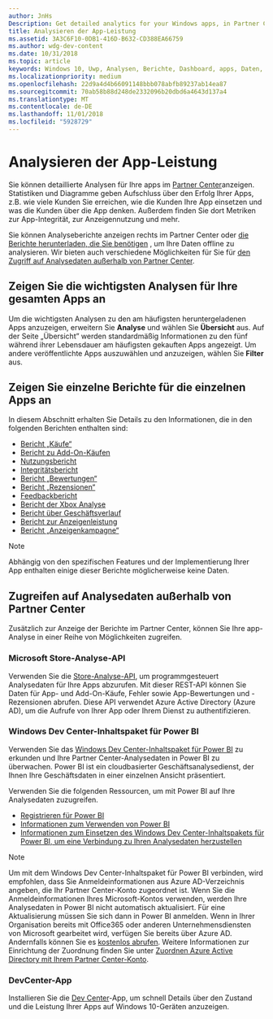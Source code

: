 ```yaml
---
author: JnHs
Description: Get detailed analytics for your Windows apps, in Partner Center or via other methods.
title: Analysieren der App-Leistung
ms.assetid: 3A3C6F10-0DB1-416D-B632-CD388EA66759
ms.author: wdg-dev-content
ms.date: 10/31/2018
ms.topic: article
keywords: Windows 10, Uwp, Analysen, Berichte, Dashboard, apps, Daten, Metriken
ms.localizationpriority: medium
ms.openlocfilehash: 22d9a4d4b66091148bbb078abfb89237ab14ea87
ms.sourcegitcommit: 70ab58b88d248de2332096b20dbd6a4643d137a4
ms.translationtype: MT
ms.contentlocale: de-DE
ms.lasthandoff: 11/01/2018
ms.locfileid: "5928729"
---
```

# <a name="analyze-app-performance"></a>Analysieren der App-Leistung

Sie können detaillierte Analysen für Ihre apps im [Partner Center](https://partner.microsoft.com/dashboard)anzeigen. Statistiken und Diagramme geben Aufschluss über den Erfolg Ihrer Apps, z.B. wie viele Kunden Sie erreichen, wie die Kunden Ihre App einsetzen und was die Kunden über die App denken. Außerdem finden Sie dort Metriken zur App-Integrität, zur Anzeigennutzung und mehr.

Sie können Analyseberichte anzeigen rechts im Partner Center oder [die Berichte herunterladen, die Sie benötigen](download-analytic-reports.md) , um Ihre Daten offline zu analysieren. Wir bieten auch verschiedene Möglichkeiten für Sie für [den Zugriff auf Analysedaten außerhalb von Partner Center](#outside).

## <a name="view-key-analytics-for-all-your-apps"></a>Zeigen Sie die wichtigsten Analysen für Ihre gesamten Apps an

Um die wichtigsten Analysen zu den am häufigsten heruntergeladenen Apps anzuzeigen, erweitern Sie **Analyse** und wählen Sie **Übersicht** aus. Auf der Seite „Übersicht” werden standardmäßig Informationen zu den fünf während ihrer Lebensdauer am häufigsten gekauften Apps angezeigt. Um andere veröffentlichte Apps auszuwählen und anzuzeigen, wählen Sie **Filter** aus.

## <a name="view-individual-reports-for-each-app"></a>Zeigen Sie einzelne Berichte für die einzelnen Apps an

In diesem Abschnitt erhalten Sie Details zu den Informationen, die in den folgenden Berichten enthalten sind:

-   [Bericht „Käufe“](acquisitions-report.md)
-   [Bericht zu Add-On-Käufen](add-on-acquisitions-report.md)
-   [Nutzungsbericht](usage-report.md)
-   [Integritätsbericht](health-report.md)
-   [Bericht „Bewertungen“](ratings-report.md)
-   [Bericht „Rezensionen“](reviews-report.md)
-   [Feedbackbericht](feedback-report.md)
-   [Bericht der Xbox Analyse](xbox-analytics-report.md)
-   [Bericht über Geschäftsverlauf](insights-report.md)
-   [Bericht zur Anzeigenleistung](advertising-performance-report.md)
-   [Bericht „Anzeigenkampagne“](promote-your-app-report.md)


> [!NOTE]
> Abhängig von den spezifischen Features und der Implementierung Ihrer App enthalten einige dieser Berichte möglicherweise keine Daten.

<span id="outside"/>

## <a name="access-analytics-data-outside-of-partner-center"></a>Zugreifen auf Analysedaten außerhalb von Partner Center

Zusätzlich zur Anzeige der Berichte im Partner Center, können Sie Ihre app-Analyse in einer Reihe von Möglichkeiten zugreifen.

### <a name="microsoft-store-analytics-api"></a>Microsoft Store-Analyse-API

Verwenden Sie die [Store-Analyse-API](../monetize/access-analytics-data-using-windows-store-services.md), um programmgesteuert Analysedaten für Ihre Apps abzurufen. Mit dieser REST-API können Sie Daten für App- und Add-On-Käufe, Fehler sowie App-Bewertungen und -Rezensionen abrufen. Diese API verwendet Azure Active Directory (Azure AD), um die Aufrufe von Ihrer App oder Ihrem Dienst zu authentifizieren.

### <a name="windows-dev-center-content-pack-for-power-bi"></a>Windows Dev Center-Inhaltspaket für Power BI

Verwenden Sie das [Windows Dev Center-Inhaltspaket für Power BI](https://powerbi.microsoft.com/documentation/powerbi-content-pack-windows-dev-center/) zu erkunden und Ihre Partner Center-Analysedaten in Power BI zu überwachen. Power BI ist ein cloudbasierter Geschäftsanalysedienst, der Ihnen Ihre Geschäftsdaten in einer einzelnen Ansicht präsentiert.

Verwenden Sie die folgenden Ressourcen, um mit Power BI auf Ihre Analysedaten zuzugreifen.

* [Registrieren für Power BI](https://powerbi.microsoft.com/documentation/powerbi-service-self-service-signup-for-power-bi/)
* [Informationen zum Verwenden von Power BI](https://powerbi.microsoft.com/guided-learning/)
* [Informationen zum Einsetzen des Windows Dev Center-Inhaltspakets für Power BI, um eine Verbindung zu Ihren Analysedaten herzustellen](https://powerbi.microsoft.com/documentation/powerbi-content-pack-windows-dev-center/)

> [!NOTE]
> Um mit dem Windows Dev Center-Inhaltspaket für Power BI verbinden, wird empfohlen, dass Sie Anmeldeinformationen aus Azure AD-Verzeichnis angeben, die Ihr Partner Center-Konto zugeordnet ist. Wenn Sie die Anmeldeinformationen Ihres Microsoft-Kontos verwenden, werden Ihre Analysedaten in Power BI nicht automatisch aktualisiert. Für eine Aktualisierung müssen Sie sich dann in Power BI anmelden. Wenn in Ihrer Organisation bereits mit Office365 oder anderen Unternehmensdiensten von Microsoft gearbeitet wird, verfügen Sie bereits über Azure AD. Andernfalls können Sie es [kostenlos abrufen](http://go.microsoft.com/fwlink/p/?LinkId=703757). Weitere Informationen zur Einrichtung der Zuordnung finden Sie unter [Zuordnen Azure Active Directory mit Ihrem Partner Center-Konto](associate-azure-ad-with-dev-center.md).

### <a name="dev-center-app"></a>DevCenter-App

Installieren Sie die [Dev Center](https://www.microsoft.com/store/apps/dev-center/9nblggh4r5ws)-App, um schnell Details über den Zustand und die Leistung Ihrer Apps auf Windows 10-Geräten anzuzeigen.

